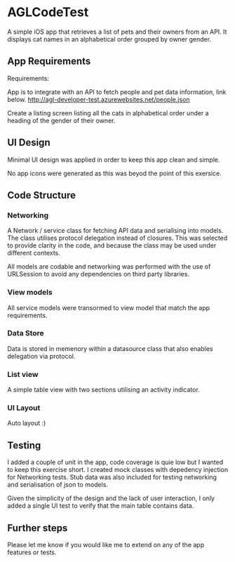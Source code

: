 # AGLCodeTest
A simple iOS app that retrieves a list of pets and their owners from an API. 
It displays cat names in an alphabetical order grouped by owner gender.

## App Requirements
Requirements:

App is to integrate with an API to fetch people and pet data information, link below.
http://agl-developer-test.azurewebsites.net/people.json

Create a listing screen listing all the cats in alphabetical order under a heading of the gender of their owner.


## UI Design
Minimal UI design was applied in order to keep this app clean and simple.

No app icons were generated as this was beyod the point of this exersice.

## Code Structure

### Networking
A Network / service class for fetching API data and serialising into models. The class utilises protocol delegation instead of closures. This was selected to provide clarity in the code, and because the class may be used under different contexts.

All models are codable and networking was performed with the use of URLSession to avoid any dependencies on third party libraries.

### View models
All service models were transormed to view model that match the app requirements.

### Data Store
Data is stored in memenory within a datasource class that also enables delegation via protocol.

### List view
A simple table view with two sections utilising an activity indicator.

### UI Layout
Auto layout :)

## Testing
I added a couple of unit in the app, code coverage is quie low but I wanted to keep this exercise short. 
I created mock classes with depedency injection for Networking tests.
Stub data was also included for testing networking and serialisation of json to models.

Given the simplicity of the design and the lack of user interaction, I only added a single UI test to verify that the main table contains data.

## Further steps
Please let me know if you would like me to extend on any of the app features or tests.
